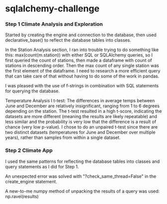 # sqlalchemy-challenge

### Step 1 Climate Analysis and Exploration

Started by creating the engine and connection to the database, then used declarative_base() to reflect the database tables into classes.

In the Station Analysis section, I ran into trouble trying to do something like this: max(count(m.station)) with either SQL or SQLAlchemy queries, so I first queried the count of stations, then made a dataframe with count of stations in descending order. Then the max count of any single station was the first element of the dataframe. I need to research a more efficient query that can take care of that without having to do some of the work in pandas.

I was pleased with the use of f-strings in combination with SQL statements for querying the database.

Temperature Analysis I t-test: 
The differences in average temps between June and December are relatively insignificant, ranging from 1 to 6 degrees depending on the station.
The t-test resulted in a high t-score, indicating the datasets are more different (meaning the results are likely repeatable) and less similar and the probability is very low that the difference is a result of chance (very low p-value).
I chose to do an unpaired t-test since there are two distinct datasets (temperatures for June and December over multiple years), rather than samples from within a single dataset.

### Step 2 Climate App

I used the same patterns for reflecting the database tables into classes and query statements as I did for Step 1.

An unexpected error was solved with "?check_same_thread=False" in the create_engine statement.

A new-to-me numpy method of unpacking the results of a query was used: np.ravel(results)